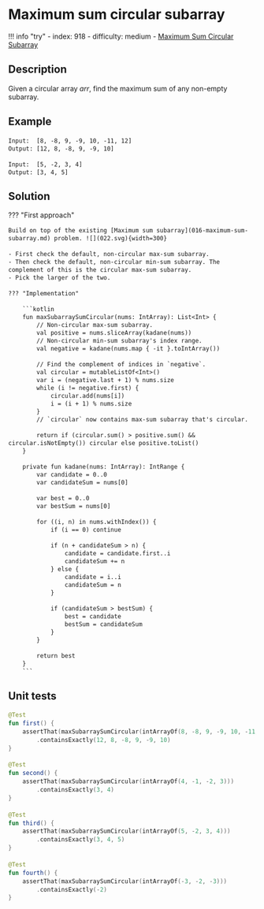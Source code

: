 # Maximum sum circular subarray

!!! info "try"
    - index: 918
    - difficulty: medium
    - [Maximum Sum Circular Subarray](https://leetcode.com/problems/maximum-sum-circular-subarray/description/)


## Description

Given a circular array $arr$, find the maximum sum of any non-empty subarray.

## Example

```
Input:  [8, -8, 9, -9, 10, -11, 12]
Output: [12, 8, -8, 9, -9, 10]

Input:  [5, -2, 3, 4]
Output: [3, 4, 5]
```

## Solution

??? "First approach"

	Build on top of the existing [Maximum sum subarray](016-maximum-sum-subarray.md) problem. ![](022.svg){width=300}

	- First check the default, non-circular max-sum subarray.
	- Then check the default, non-circular min-sum subarray. The complement of this is the circular max-sum subarray.
	- Pick the larger of the two.

    ??? "Implementation"

		```kotlin 
		fun maxSubarraySumCircular(nums: IntArray): List<Int> {
			// Non-circular max-sum subarray.
			val positive = nums.sliceArray(kadane(nums))
			// Non-circular min-sum subarray's index range.
			val negative = kadane(nums.map { -it }.toIntArray())

			// Find the complement of indices in `negative`.
			val circular = mutableListOf<Int>()
			var i = (negative.last + 1) % nums.size
			while (i != negative.first) {
				circular.add(nums[i])
				i = (i + 1) % nums.size
			}
			// `circular` now contains max-sum subarray that's circular.

			return if (circular.sum() > positive.sum() && circular.isNotEmpty()) circular else positive.toList()
		}

		private fun kadane(nums: IntArray): IntRange {
			var candidate = 0..0
			var candidateSum = nums[0]

			var best = 0..0
			var bestSum = nums[0]

			for ((i, n) in nums.withIndex()) {
				if (i == 0) continue

				if (n + candidateSum > n) {
					candidate = candidate.first..i
					candidateSum += n
				} else {
					candidate = i..i
					candidateSum = n
				}

				if (candidateSum > bestSum) {
					best = candidate
					bestSum = candidateSum
				}
			}

			return best
		}
		```

## Unit tests

```kotlin
@Test
fun first() {
	assertThat(maxSubarraySumCircular(intArrayOf(8, -8, 9, -9, 10, -11, 12)))
		.containsExactly(12, 8, -8, 9, -9, 10)
}

@Test
fun second() {
	assertThat(maxSubarraySumCircular(intArrayOf(4, -1, -2, 3)))
		.containsExactly(3, 4)
}

@Test
fun third() {
	assertThat(maxSubarraySumCircular(intArrayOf(5, -2, 3, 4)))
		.containsExactly(3, 4, 5)
}

@Test
fun fourth() {
	assertThat(maxSubarraySumCircular(intArrayOf(-3, -2, -3)))
		.containsExactly(-2)
}
```



